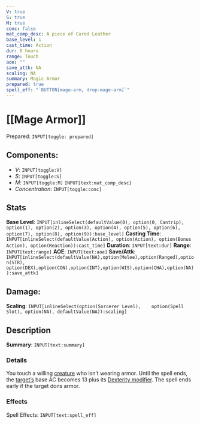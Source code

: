 ```yaml
---
V: true
S: true
M: true
conc: false
mat_comp_desc: A piece of Cured Leather
base_level: 1
cast_time: Action
dur: 8 hours
range: Touch
aoe: ""
save_attk: NA
scaling: NA
summary: Magic Armor
prepared: true
spell_eff: "`BUTTON[mage-arm, drop-mage-arm]`"
---
```

# [[Mage Armor]]
Prepared: `INPUT[toggle: prepared]`
## **Components**:
 - *V*: `INPUT[toggle:V]`
 - *S*: `INPUT[toggle:S]`
 - *M*: `INPUT[toggle:M]` `INPUT[text:mat_comp_desc]`
- *Concentration*: `INPUT[toggle:conc]`

## **Stats**
**Base Level**: `INPUT[inlineSelect(defaultValue(0), option(0, Cantrip), option(1), option(2), option(3), option(4), option(5), option(6), option(7), option(8), option(9)):base_level]`
**Casting Time**: `INPUT[inlineSelect(defaultValue(Action), option(Action), option(Bonus Action), option(Reaction)):cast_time]`
**Duration**: `INPUT[text:dur]`
**Range**: `INPUT[text:range]`
**AOE**: `INPUT[text:aoe]`
**Save/Attk**:  `INPUT[inlineSelect(defaultValue(NA),option(Melee),option(Ranged),option(STR),	option(DEX),option(CON),option(INT),option(WIS),option(CHA),option(NA)):save_attk]`

## **Damage**:
**Scaling**: `INPUT[inlineSelect(option(Sorcerer Level),	option(Spell Slot), option(NA), defaultValue(NA)):scaling]`


## **Description**

**Summary**: `INPUT[text:summary]`
### Details

You touch a willing [creature](https://roll20.net/compendium/dnd5e/Rules:Rules%20Definitions?expansion=32231#Creature) who isn’t wearing armor. Until the spell ends, the [target’s](https://roll20.net/compendium/dnd5e/Rules:Rules%20Definitions?expansion=32231#Target) base AC becomes 13 plus its [Dexterity modifier](https://roll20.net/compendium/dnd5e/Rules:Rules%20Definitions?expansion=32231#Ability%20Score%20and%20Modifier). The spell ends early if the target dons armor.
### Effects

Spell Effects: `INPUT[text:spell_eff]`

